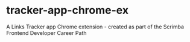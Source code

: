 # tracker-app-chrome-ex
A Links Tracker app Chrome extension - created as part of the Scrimba Frontend Developer Career Path
